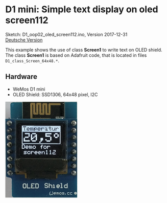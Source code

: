 # D1 mini: Simple text display on oled screen112
Sketch: D1_oop02_oled_screen112.ino, Version 2017-12-31   
[Deutsche Version](./LIESMICH.md "Deutsche Version")   

This example shows the use of class __Screen1__ to write text on OLED shield. The class __Screen1__ is based on Adafruit code, that is located in files `D1_class_Screen_64x48.*`.

## Hardware
* WeMos D1 mini
* OLED Shield: SSD1306, 64x48 pixel, I2C

![D1mini with D1 OLED Shield](./images/D1_oled_screen112grad.png "D1mini with OLED Shield")

